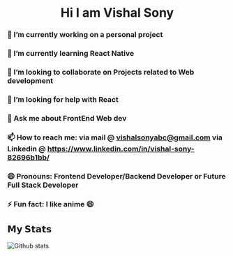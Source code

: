 <h1 align= "center"> Hi I am Vishal Sony </h1>

<!-- ## Hi there 👋 -->

### 🔭 I’m currently working on a personal project 
### 🌱 I’m currently learning React Native
### 👯 I’m looking to collaborate on Projects related to Web development
### 🤔 I’m looking for help with React
### 💬 Ask me about FrontEnd Web dev
### 📫 How to reach me: via mail @ vishalsonyabc@gmail.com via Linkedin @ https://www.linkedin.com/in/vishal-sony-82696b1bb/
### 😄 Pronouns: Frontend Developer/Backend Developer or Future Full Stack Developer
### ⚡ Fun fact: I like anime 😄


## 𝗠𝘆 𝗦𝘁𝗮𝘁𝘀

![Github stats](https://github-readme-stats.vercel.app/api?username=grimm989&show_icons=true&hide_border=false&theme=tokyonight)

